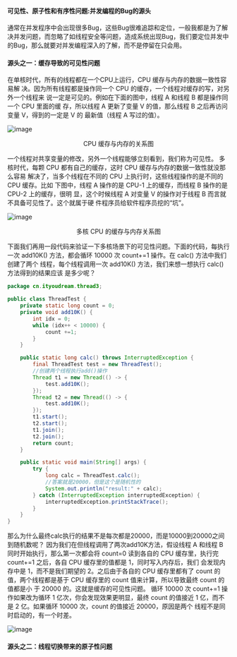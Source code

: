 #### 可见性、原子性和有序性问题:并发编程的Bug的源头
通常在并发程序中会出现很多Bug，这些Bug很难追踪和定位，一般我都是为了解决并发问题，而忽略了如线程安全等问题，造成系统出现Bug，我们要定位并发中的Bug，那么就要对并发编程深入的了解，而不是停留在只会用。


#### 源头之一：缓存导致的可见性问题
在单核时代，所有的线程都在一个CPU上运行，CPU 缓存与内存的数据一致性容易解
决。因为所有线程都是操作同一个 CPU 的缓存，一个线程对缓存的写，对另外一个线程来
说一定是可见的。例如在下面的图中，线程 A 和线程 B 都是操作同一个 CPU 里面的缓
存，所以线程 A 更新了变量 V 的值，那么线程 B 之后再访问变量 V，得到的一定是 V 的
最新值（线程 A 写过的值）。

![image](/thread/thread1.png)

<center>CPU 缓存与内存的关系图</center>


一个线程对共享变量的修改，另外一个线程能够立刻看到，我们称为可见性。
多核时代，每颗 CPU 都有自己的缓存，这时 CPU 缓存与内存的数据一致性就没那么容易
解决了，当多个线程在不同的 CPU 上执行时，这些线程操作的是不同的 CPU 缓存。比如
下图中，线程 A 操作的是 CPU-1 上的缓存，而线程 B 操作的是 CPU-2 上的缓存，很明
显，这个时候线程 A 对变量 V 的操作对于线程 B 而言就不具备可见性了。这个就属于硬
件程序员给软件程序员挖的“坑”。


![image](/thread/thread2.png)
<center>多核 CPU 的缓存与内存关系图</center>

下面我们再用一段代码来验证一下多核场景下的可见性问题。下面的代码，每执行一次
add10K() 方法，都会循环 10000 次 count+=1 操作。在 calc() 方法中我们创建了两个
线程，每个线程调用一次 add10K() 方法，我们来想一想执行 calc() 方法得到的结果应该
是多少呢？

```java
package cn.ityoudream.thread3;

public class ThreadTest {
    private static long count = 0;
    private void add10K() {
        int idx = 0;
        while (idx++ < 10000) {
            count +=1;
        }
    }

    public static long calc() throws InterruptedException {
        final ThreadTest test = new ThreadTest();
        //创建两个线程执行add()操作
        Thread t1 = new Thread(() -> {
            test.add10K();
        });
        Thread t2 = new Thread(() -> {
            test.add10K();
        });
        t1.start();
        t2.start();
        t1.join();
        t2.join();
        return count;
    }

    public static void main(String[] args) {
        try {
            long calc = ThreadTest.calc();
            //答案就是20000，但是这个是随机性的
            System.out.println("result:" + calc);
        } catch (InterruptedException interruptedException) {
            interruptedException.printStackTrace();
        }
    }
}

```
那么为什么最终calc执行的结果不是每次都是20000，而是10000到20000之间到随机数呢？
因为我们在但线程调用了两次add10K方法，假设线程 A 和线程 B 同时开始执行，那么第一次都会将 count=0 读到各自的 CPU
缓存里，执行完 count+=1 之后，各自 CPU 缓存里的值都是 1，同时写入内存后，我们
会发现内存中是 1，而不是我们期望的 2。之后由于各自的 CPU 缓存里都有了 count 的
值，两个线程都是基于 CPU 缓存里的 count 值来计算，所以导致最终 count 的值都是小
于 20000 的。这就是缓存的可见性问题。
循环 10000 次 count+=1 操作如果改为循环 1 亿次，你会发现效果更明显，最终 count
的值接近 1 亿，而不是 2 亿。如果循环 10000 次，count 的值接近 20000，原因是两个
线程不是同时启动的，有一个时差。

![image](/thread/thread3.png)

#### 源头之二：线程切换带来的原子性问题


